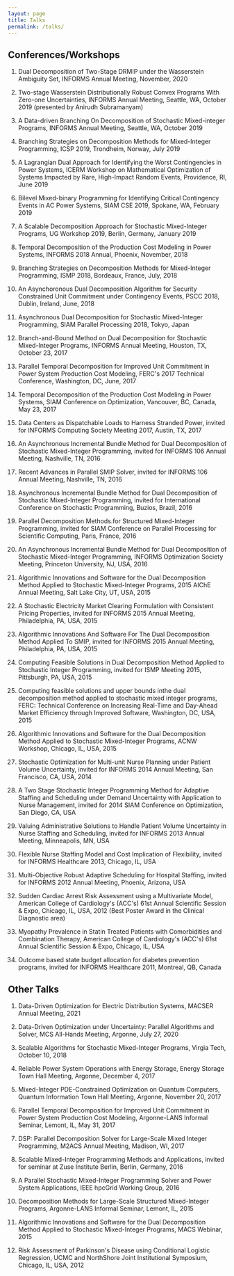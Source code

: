 ```yaml
---
layout: page
title: Talks
permalink: /talks/
---
```


## Conferences/Workshops

1. Dual Decomposition of Two-Stage DRMIP under the Wasserstein Ambiguity Set, INFORMS Annual Meeting, November, 2020

1. Two-stage Wasserstein Distributionally Robust Convex Programs With Zero-one Uncertainties, INFORMS Annual Meeting, Seattle, WA, October 2019 (presented by Anirudh Subramanyam)

1. A Data-driven Branching On Decomposition of Stochastic Mixed-integer Programs, INFORMS Annual Meeting, Seattle, WA, October 2019

1. Branching Strategies on Decomposition Methods for Mixed-Integer Programming, ICSP 2019, Trondheim, Norway, July 2019

1. A Lagrangian Dual Approach for Identifying the Worst Contingencies in Power Systems, ICERM Workshop on Mathematical Optimization of Systems Impacted by Rare, High-Impact Random Events, Providence, RI, June 2019

1. Bilevel Mixed-binary Programming for Identifying Critical Contingency Events in AC Power Systems, SIAM CSE 2019, Spokane, WA, February 2019

1. A Scalable Decomposition Approach for Stochastic Mixed-Integer Programs, UG Workshop 2019, Berlin, Germany, January 2019

1. Temporal Decomposition of the Production Cost Modeling in Power Systems, INFORMS 2018 Annual, Phoenix, November, 2018

1. Branching Strategies on Decomposition Methods for Mixed-Integer Programming, ISMP 2018, Bordeaux, France, July, 2018

1. An Asynchoronous Dual Decomposition Algorithm for Security Constrained Unit Commitment under Contingency Events, PSCC 2018, Dublin, Ireland, June, 2018

1. Asynchronous Dual Decomposition for Stochastic Mixed-Integer Programming, SIAM Parallel Processing 2018, Tokyo, Japan

1. Branch-and-Bound Method on Dual Decomposition for Stochastic Mixed-Integer Programs, INFORMS Annual Meeting, Houston, TX, October 23, 2017

1. Parallel Temporal Decomposition for Improved Unit Commitment in Power System Production Cost Modeling, FERC's 2017 Technical Conference, Washington, DC, June, 2017

1. Temporal Decomposition of the Production Cost Modeling in Power Systems, SIAM Conference on Optimization, Vancouver, BC, Canada, May 23, 2017

1. Data Centers as Dispatchable Loads to Harness Stranded Power, invited for INFORMS Computing Society Meeting 2017, Austin, TX, 2017

1. An Asynchronous Incremental Bundle Method for Dual Decomposition of Stochastic Mixed-Integer Programming, invited for INFORMS 106 Annual Meeting, Nashville, TN, 2016

1. Recent Advances in Parallel SMIP Solver, invited for INFORMS 106 Annual Meeting, Nashville, TN, 2016

1. Asynchronous Incremental Bundle Method for Dual Decomposition of Stochastic Mixed-Integer Programming, invited for International Conference on Stochastic Programming, Buzios, Brazil, 2016

1. Parallel Decomposition Methods.for Structured Mixed-Integer Programming, invited for SIAM Conference on Parallel Processing for Scientific Computing, Paris, France, 2016

1. An Asynchronous Incremental Bundle Method for Dual Decomposition of Stochastic Mixed-Integer Programming, INFORMS Optimization Society Meeting, Princeton University, NJ, USA, 2016 

1. Algorithmic Innovations and Software for the Dual Decomposition Method Applied to Stochastic Mixed-Integer Programs, 2015 AIChE Annual Meeting, Salt Lake City, UT, USA, 2015

1. A Stochastic Electricity Market Clearing Formulation with Consistent Pricing Properties, invited for INFORMS 2015 Annual Meeting, Philadelphia, PA, USA, 2015

1. Algorithmic Innovations And Software For The Dual Decomposition Method Applied To SMIP, invited for INFORMS 2015 Annual Meeting, Philadelphia, PA, USA, 2015

1. Computing Feasible Solutions in Dual Decomposition Method Applied to Stochastic Integer Programming, invited for ISMP Meeting 2015, Pittsburgh, PA, USA, 2015

1. Computing feasible solutions and upper bounds inthe dual decomposition method applied to stochastic mixed integer programs, FERC: Technical Conference on Increasing Real-Time and Day-Ahead Market Efficiency through Improved Software, Washington, DC, USA, 2015

1. Algorithmic Innovations and Software for the Dual Decomposition Method Applied to Stochastic Mixed-Integer Programs, ACNW Workshop, Chicago, IL, USA, 2015

1. Stochastic Optimization for Multi-unit Nurse Planning under Patient Volume Uncertainty, invited for INFORMS 2014 Annual Meeting, San Francisco, CA, USA, 2014

1. A Two Stage Stochastic Integer Programming Method for Adaptive Staffing and Scheduling under Demand Uncertainty with Application to Nurse Management, invited for 2014 SIAM Conference on Optimization, San Diego, CA, USA

1. Valuing Administrative Solutions to Handle Patient Volume Uncertainty in Nurse Staffing and Scheduling, invited for INFORMS 2013 Annual Meeting, Minneapolis, MN, USA

1. Flexible Nurse Staffing Model and Cost Implication of Flexibility, invited for INFORMS Healthcare 2013, Chicago, IL, USA

1. Multi-Objective Robust Adaptive Scheduling for Hospital Staffing, invited for INFORMS 2012 Annual Meeting, Phoenix, Arizona, USA

1. Sudden Cardiac Arrest Risk Assessment using a Multivariate Model, American College of Cardiology's (ACC's) 61st Annual Scientific Session & Expo, Chicago, IL, USA, 2012 (Best Poster Award in the Clinical Diagnostic area)

1. Myopathy Prevalence in Statin Treated Patients with Comorbidities and Combination Therapy, American College of Cardiology's (ACC's) 61st Annual Scientific Session & Expo, Chicago, IL, USA

1. Outcome based state budget allocation for diabetes prevention programs, invited for INFORMS Healthcare 2011, Montreal, QB, Canada

## Other Talks

1. Data-Driven Optimization for Electric Distribution Systems, MACSER Annual Meeting, 2021

1. Data-Driven Optimization under Uncertainty: Parallel Algorithms and Solver, MCS All-Hands Meeting, Argonne, July 27, 2020

1. Scalable Algorithms for Stochastic Mixed-Integer Programs, Virgia Tech, October 10, 2018

1. Reliable Power System Operations with Energy Storage, Energy Storage Town Hall Meeting, Argonne, December 4, 2017

1. Mixed-Integer PDE-Constrained Optimization on Quantum Computers, Quantum Information Town Hall Meeting, Argonne, November 20, 2017

1. Parallel Temporal Decomposition for Improved Unit Commitment in Power System Production Cost Modeling, Argonne-LANS Informal Seminar, Lemont, IL, May 31, 2017

1. DSP: Parallel Decomposition Solver for Large-Scale Mixed Integer Programming, M2ACS Annual Meeting, Madison, WI, 2017

1. Scalable Mixed-Integer Programming Methods and Applications, invited for seminar at Zuse Institute Berlin, Berlin, Germany, 2016

1. A Parallel Stochastic Mixed-Integer Programming Solver and Power System Applications, IEEE hpcGrid Working Group, 2016

1. Decomposition Methods for Large-Scale Structured Mixed-Integer Programs, Argonne-LANS Informal Seminar, Lemont, IL, 2015

1. Algorithmic Innovations and Software for the Dual Decomposition Method Applied to Stochastic Mixed-Integer Programs, MACS Webinar, 2015

1. Risk Assessment of Parkinson's Disease using Conditional Logistic Regression, UCMC and NorthShore Joint Institutional Symposium, Chicago, IL, USA, 2012
